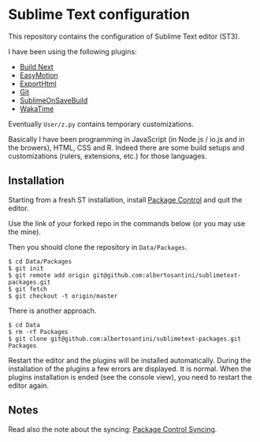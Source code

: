 Sublime Text configuration
==========================

This repository contains the configuration of Sublime Text editor (ST3).

I have been using the following plugins:

- [Build Next](https://github.com/albertosantini/sublimetext-buildnext)
- [EasyMotion](https://github.com/tednaleid/sublime-EasyMotion)
- [ExportHtml](https://github.com/facelessuser/ExportHtml)
- [Git](https://github.com/kemayo/sublime-text-git)
- [SublimeOnSaveBuild](https://github.com/alexnj/SublimeOnSaveBuild)
- [WakaTime](https://github.com/wakatime/sublime-wakatime)

Eventually `User/z.py` contains temporary customizations.

Basically I have been programming in JavaScript (in Node.js / io.js and in the
browers), HTML, CSS and R. Indeed there are some build setups and customizations
(rulers, extensions, etc.) for those languages.

Installation
------------

Starting from a fresh ST installation, install [Package Control](https://sublime.wbond.net/installation) and quit the editor.

Use the link of your forked repo in the commands below (or you may use the mine).

Then you should clone the repository  in `Data/Packages`.

```
$ cd Data/Packages
$ git init
$ git remote add origin git@github.com:albertosantini/sublimetext-packages.git
$ git fetch
$ git checkout -t origin/master
```

There is another approach.

```
$ cd Data
$ rm -rf Packages
$ git clone git@github.com:albertosantini/sublimetext-packages.git Packages
```

Restart the editor and the plugins will be installed automatically. During the installation of the plugins a few errors are displayed. It is normal. When the plugins installation is ended (see the console view), you need to restart the editor again.

Notes
-----

Read also the note about the syncing: [Package Control Syncing](https://sublime.wbond.net/docs/syncing).
